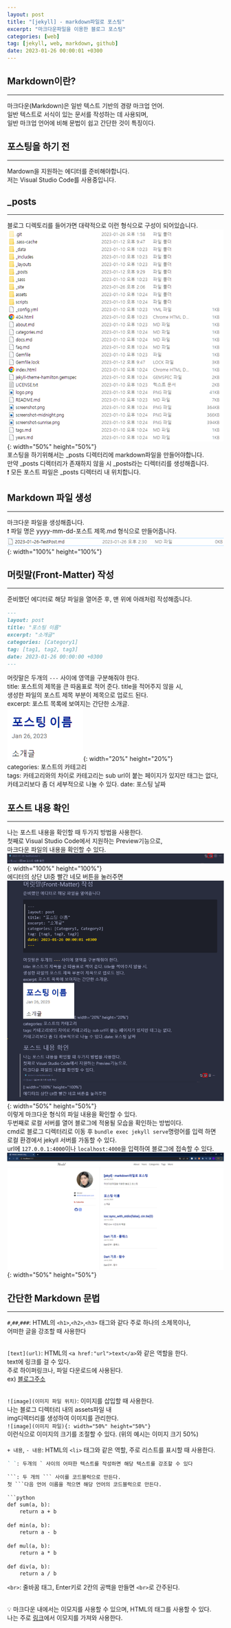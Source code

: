 ```yaml
---
layout: post
title: "[jekyll] - markdown파일로 포스팅"
excerpt: "마크다운파일을 이용한 블로그 포스팅"
categories: [web]
tag: [jekyll, web, markdown, github]
date: 2023-01-26 00:00:01 +0300
---
```


## Markdown이란?
-----------
마크다운(Markdown)은 일반 텍스트 기반의 경량 마크업 언어.<br>
일반 텍스트로 서식이 있는 문서를 작성하는 데 사용되며,<br>
일반 마크업 언어에 비해 문법이 쉽고 간단한 것이 특징이다.<br>

## 포스팅을 하기 전
-----------
Mardown을 지원하는 에디터를 준비해야합니다.<br>
저는 Visual Studio Code를 사용중입니다.

## _posts
-----------
블로그 디렉토리를 들어가면 대략적으로 이런 형식으로 구성이 되어있습니다.
![image](/assets/img/jekyll/jekyll_post_1.png){: width="50%" height="50%"}<br>
포스팅을 하기위해서는 _posts 디렉터리에 markdown파일을 만들어야합니다.<br>
만약 _posts 디렉터리가 존재하지 않을 시 _posts라는 디렉터리를 생성해줍니다.<br>
❗ 모든 포스트 파일은 _posts 디렉터리 내 위치합니다.

## Markdown 파일 생성
-----------
마크다운 파일을 생성해줍니다.<br>
❗ 파일 명은 yyyy-mm-dd-포스트 제목.md 형식으로 만들어줍니다.
![image](/assets/img/jekyll/jekyll_post_2.png){: width="100%" height="100%"}<br>

## 머릿말(Front-Matter) 작성
-----------
준비했던 에디터로 해당 파일을 열어준 후, 맨 위에 아래처럼 작성해줍니다.
```markdown
---
layout: post
title: "포스팅 이름"
excerpt: "소개글"
categories: [Category1]
tag: [tag1, tag2, tag3]
date: 2023-01-26 00:00:00 +0300
---
```
머릿말은 두개의 `---` 사이에 영역을 구분해줘야 한다.<br>
title: 포스트의 제목을 큰 따옴표로 적어 준다. title을 적어주지 않을 시,<br>
생성한 파일의 포스트 제목 부분이 제목으로 업로드 된다.<br>
excerpt: 포스트 목록에 보여지는 간단한 소개글.<br>
![image](/assets/img/jekyll/jekyll_post_3.png){: width="20%" height="20%"}<br>
categories: 포스트의 카테고리<br>
tags: 카테고리와의 차이로 카테고리는 sub url이 붙는 페이지가 있지만 태그는 없다,<br>
카테고리보다 좀 더 세부적으로 나눌 수 있다.
date: 포스팅 날짜

## 포스트 내용 확인
-----------
나는 포스트 내용을 확인할 때 두가지 방법을 사용한다.<br>
첫째로 Visual Studio Code에서 지원하는 Preview기능으로,<br>
마크다운 파일의 내용을 확인할 수 있다.
![image](/assets/img/jekyll/jekyll_post_4.png){: width="100%" height="100%"}<br>
에디터의 상단 UI중 빨간 네모 버튼을 눌러주면
![image](/assets/img/jekyll/jekyll_post_5.png){: width="50%" height="50%"}<br>
이렇게 마크다운 형식의 파일 내용을 확인할 수 있다.<br>
두번째로 로컬 서버를 열어 블로그에 적용될 모습을 확인하는 방법이다.<br>
cmd로 블로그 디렉터리로 이동 후 `bundle exec jekyll serve`명령어를 입력 하면<br>
로컬 환경에서 jekyll 서버를 가동할 수 있다.<br>
url에 `127.0.0.1:4000`이나 `localhost:4000`을 입력하여 블로그에 접속할 수 있다.<br>
![image](/assets/img/jekyll/jekyll_post_6.png){: width="50%" height="50%"}<br>

## 간단한 Markdown 문법
-----------
`#`,`##`,`###`: HTML의 `<h1>`,`<h2>`,`<h3>` 태그와 같다 주로 하나의 소제목이나,<br>
어떠한 글을 강조할 때 사용한다<br><br>

`[text](url)`: HTML의 `<a href:"url">text</a>`와 같은 역할을 한다.<br>
text에 링크를 걸 수 있다.<br>
주로 하이퍼링크나, 파일 다운로드에 사용된다.<br>
ex) [블로그주소](https://hhh57463.github.io)<br><br>

`![image](이미지 파일 위치)`: 이미지를 삽입할 때 사용한다.<br>
나는 블로그 디렉터리 내의 assets파일 내<br>
img디렉터리를 생성하여 이미지를 관리한다.<br>
`![image](이미지 파일){: width="50%" height="50%"}`<br>
이런식으로 이미지의 크기를 조절할 수 있다. (위의 예시는 이미지 크기 50%)<br><br>
`+ 내용`, `- 내용`: HTML의 `<li>` 태그와 같은 역할, 주로 리스트를 표시할 때 사용한다.<br>

```markdown
` `: 두개의 ` 사이의 어떠한 텍스트를 작성하면 해당 텍스트를 강조할 수 있다
```
```markdown
```: 두 개의 ``` 사이를 코드블럭으로 만든다.
첫 ```다음 언어 이름을 적으면 해당 언어의 코드블럭으로 만든다.
```
```python을 사용한 예시
```python
def sum(a, b):
    return a + b

def min(a, b):
    return a - b

def mul(a, b):
    return a * b

def div(a, b):
    return a / b
```

`<br>`: 줄바꿈 태그, Enter키로 2칸의 공백을 만들면 `<br>`로 간주된다.<br><br>

💡 마크다운 내에서는 이모지를 사용할 수 있으며, HTML의 태그를 사용할 수 있다.<br>
나는 주로 [링크](https://www.emojiengine.com/ko/)에서 이모지를 가져와 사용한다.<br>